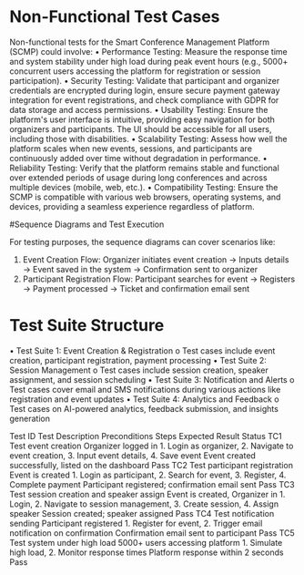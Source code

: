 # Non-Functional Test Cases
Non-functional tests for the Smart Conference Management Platform (SCMP) could involve:
•	Performance Testing: Measure the response time and system stability under high load during peak event hours (e.g., 5000+ concurrent users accessing the platform for registration or session participation).
•	Security Testing: Validate that participant and organizer credentials are encrypted during login, ensure secure payment gateway integration for event registrations, and check compliance with GDPR for data storage and access permissions.
•	Usability Testing: Ensure the platform's user interface is intuitive, providing easy navigation for both organizers and participants. The UI should be accessible for all users, including those with disabilities.
•	Scalability Testing: Assess how well the platform scales when new events, sessions, and participants are continuously added over time without degradation in performance.
•	Reliability Testing: Verify that the platform remains stable and functional over extended periods of usage during long conferences and across multiple devices (mobile, web, etc.).
•	Compatibility Testing: Ensure the SCMP is compatible with various web browsers, operating systems, and devices, providing a seamless experience regardless of platform.

#Sequence Diagrams and Test Execution

For testing purposes, the sequence diagrams can cover scenarios like:
1.	Event Creation Flow: Organizer initiates event creation → Inputs details → Event saved in the system → Confirmation sent to organizer
2.	Participant Registration Flow: Participant searches for event → Registers → Payment processed → Ticket and confirmation email sent

# Test Suite Structure

•	Test Suite 1: Event Creation & Registration
o	Test cases include event creation, participant registration, payment processing
•	Test Suite 2: Session Management
o	Test cases include session creation, speaker assignment, and session scheduling
•	Test Suite 3: Notification and Alerts
o	Test cases cover email and SMS notifications during various actions like registration and event updates
•	Test Suite 4: Analytics and Feedback
o	Test cases on AI-powered analytics, feedback submission, and insights generation


Test ID	Test Description	Preconditions	Steps	Expected Result	Status
TC1	Test event creation	Organizer logged in	1. Login as organizer, 
2. Navigate to event creation, 
3. Input event details, 4. Save event	Event created successfully, listed on the dashboard	Pass
TC2	Test participant registration	Event is created	1. Login as participant, 
2. Search for event, 
3. Register, 
4. Complete payment	Participant registered; confirmation email sent	Pass
TC3	Test session creation and speaker assign	Event is created, Organizer in	1. Login, 
2. Navigate to session management, 
3. Create session, 
4. Assign speaker	Session created; speaker assigned	Pass
TC4	Test notification sending	Participant registered	1. Register for event, 2. Trigger email notification on confirmation	Confirmation email sent to participant	Pass
TC5	Test system under high load	5000+ users accessing platform	1. Simulate high load, 
2. Monitor response times	Platform response within 2 seconds	Pass

 
